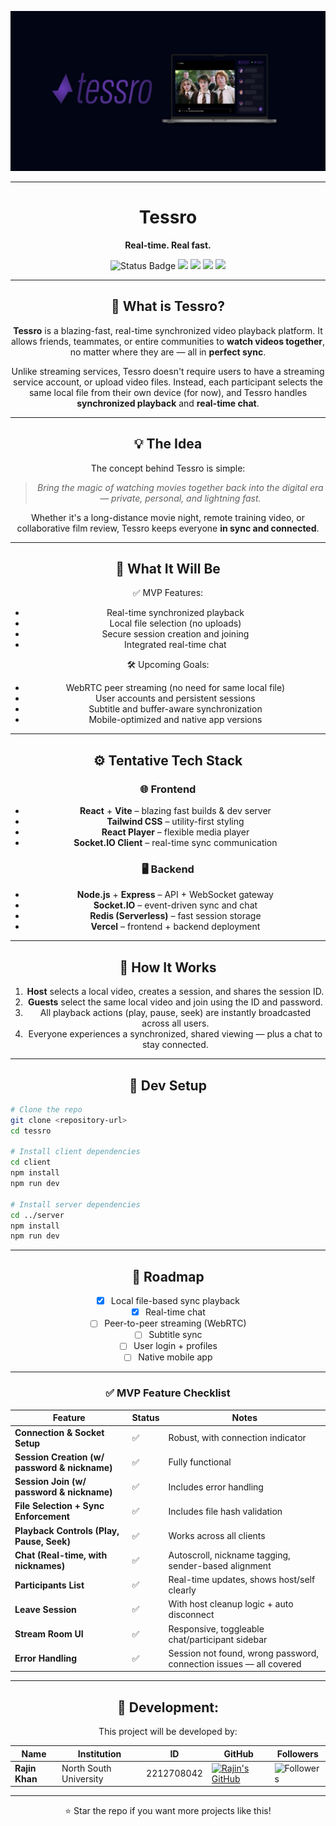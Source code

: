 <p align="center">
  <img src="./documentation/banneroptimized.jpeg"/>
</p>

---
<h1 align="center">Tessro</h1>
<p align="center"><strong>Real-time. Real fast.</strong></p>

<p align="center">
  <img src="https://img.shields.io/badge/status-in development-pink" alt="Status Badge">
  <img src="https://img.shields.io/badge/built_with-React-blue?logo=react">
  <img src="https://img.shields.io/badge/backend-Node.js-yellow?logo=node.js">
  <img src="https://img.shields.io/badge/deployment-Vercel-black?logo=vercel">
  <img src="https://img.shields.io/badge/license-MIT-lightgrey">
</p>

<div align="center">

---

## 🎥 What is Tessro?

**Tessro** is a blazing-fast, real-time synchronized video playback platform. It allows friends, teammates, or entire communities to **watch videos together**, no matter where they are — all in **perfect sync**.

Unlike streaming services, Tessro doesn't require users to have a streaming service account, or upload video files. Instead, each participant selects the same local file from their own device (for now), and Tessro handles **synchronized playback** and **real-time chat**.

---

## 💡 The Idea

The concept behind Tessro is simple:
> *Bring the magic of watching movies together back into the digital era — private, personal, and lightning fast.*

Whether it's a long-distance movie night, remote training video, or collaborative film review, Tessro keeps everyone **in sync and connected**.

---

## 🚀 What It Will Be

✅ MVP Features:
- Real-time synchronized playback  
- Local file selection (no uploads)  
- Secure session creation and joining  
- Integrated real-time chat  

🛠️ Upcoming Goals:
- WebRTC peer streaming (no need for same local file)  
- User accounts and persistent sessions  
- Subtitle and buffer-aware synchronization  
- Mobile-optimized and native app versions  

---

## ⚙️ Tentative Tech Stack

### 🌐 Frontend
- **React** + **Vite** – blazing fast builds & dev server  
- **Tailwind CSS** – utility-first styling  
- **React Player** – flexible media player  
- **Socket.IO Client** – real-time sync communication  

### 🖥 Backend
- **Node.js** + **Express** – API + WebSocket gateway  
- **Socket.IO** – event-driven sync and chat  
- **Redis (Serverless)** – fast session storage  
- **Vercel** – frontend + backend deployment  

---

## 🧐 How It Works

1. **Host** selects a local video, creates a session, and shares the session ID.
2. **Guests** select the same local video and join using the ID and password.
3. All playback actions (play, pause, seek) are instantly broadcasted across all users.
4. Everyone experiences a synchronized, shared viewing — plus a chat to stay connected.

---

## 🧪 Dev Setup

</div>

```bash
# Clone the repo
git clone <repository-url>
cd tessro

# Install client dependencies
cd client
npm install
npm run dev

# Install server dependencies
cd ../server
npm install
npm run dev
```

<div align="center">

---

## 🧭 Roadmap

- [x] Local file-based sync playback
- [x] Real-time chat
- [ ] Peer-to-peer streaming (WebRTC)
- [ ] Subtitle sync
- [ ] User login + profiles
- [ ] Native mobile app

---

### ✅ MVP Feature Checklist

| Feature | Status | Notes |
|--------|--------|-------|
| **Connection & Socket Setup** | ✅ | Robust, with connection indicator |
| **Session Creation (w/ password & nickname)** | ✅ | Fully functional |
| **Session Join (w/ password & nickname)** | ✅ | Includes error handling |
| **File Selection + Sync Enforcement** | ✅ | Includes file hash validation |
| **Playback Controls (Play, Pause, Seek)** | ✅ | Works across all clients |
| **Chat (Real-time, with nicknames)** | ✅ | Autoscroll, nickname tagging, sender-based alignment |
| **Participants List** | ✅ | Real-time updates, shows host/self clearly |
| **Leave Session** | ✅ | With host cleanup logic + auto disconnect |
| **Stream Room UI** | ✅ | Responsive, toggleable chat/participant sidebar |
| **Error Handling** | ✅ | Session not found, wrong password, connection issues — all covered |

---

## **👥 Development:**
This project will be developed by:

| Name                      | Institution             | ID | GitHub | Followers |
|---------------------------|-------------------------|--  |--------|------|
| **Rajin Khan**            | North South University | 2212708042 | [![Rajin's GitHub](https://img.shields.io/badge/-rajin--khan-181717?style=for-the-badge&logo=github&logoColor=white)](https://github.com/rajin-khan) | ![Followers](https://img.shields.io/github/followers/rajin-khan?label=Follow&style=social) |
---

⭐ Star the repo if you want more projects like this!
